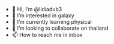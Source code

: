 - 👋 Hi, I’m @lidiadub3
- 👀 I’m interested in galaxy
- 🌱 I’m currently learning physical
- 💞️ I’m looking to collaborate on thailand
- 📫 How to reach me in inbox

<!---
lidiadub3/lidiadub3 is a ✨ special ✨ repository because its `README.md` (this file) appears on your GitHub profile.
You can click the Preview link to take a look at your changes.
--->
